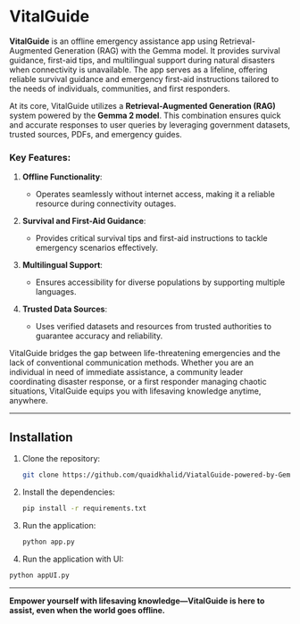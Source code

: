 # VitalGuide  
 
**VitalGuide** is an offline emergency assistance app using Retrieval-Augmented Generation (RAG) with the Gemma model. It provides survival guidance, first-aid tips, and multilingual support during natural disasters when connectivity is unavailable. The app serves as a lifeline, offering reliable survival guidance and emergency first-aid instructions tailored to the needs of individuals, communities, and first responders.  

At its core, VitalGuide utilizes a **Retrieval-Augmented Generation (RAG)** system powered by the **Gemma 2 model**. This combination ensures quick and accurate responses to user queries by leveraging government datasets, trusted sources, PDFs, and emergency guides.  

### Key Features:  
1. **Offline Functionality**:  
   - Operates seamlessly without internet access, making it a reliable resource during connectivity outages.  
   
2. **Survival and First-Aid Guidance**:  
   - Provides critical survival tips and first-aid instructions to tackle emergency scenarios effectively.  

3. **Multilingual Support**:  
   - Ensures accessibility for diverse populations by supporting multiple languages.  

4. **Trusted Data Sources**:  
   - Uses verified datasets and resources from trusted authorities to guarantee accuracy and reliability.  

VitalGuide bridges the gap between life-threatening emergencies and the lack of conventional communication methods. Whether you are an individual in need of immediate assistance, a community leader coordinating disaster response, or a first responder managing chaotic situations, VitalGuide equips you with lifesaving knowledge anytime, anywhere.  

---

## Installation  

1. Clone the repository:  
   ```bash
   git clone https://github.com/quaidkhalid/ViatalGuide-powered-by-Gemme-2.git  
   ```    

2. Install the dependencies:  
   ```bash
   pip install -r requirements.txt  
   ```  

3. Run the application:  
   ```bash
   python app.py            

   ```  
4. Run the application with UI:  
```bash
python appUI.py            

   ```  

---


**Empower yourself with lifesaving knowledge—VitalGuide is here to assist, even when the world goes offline.**